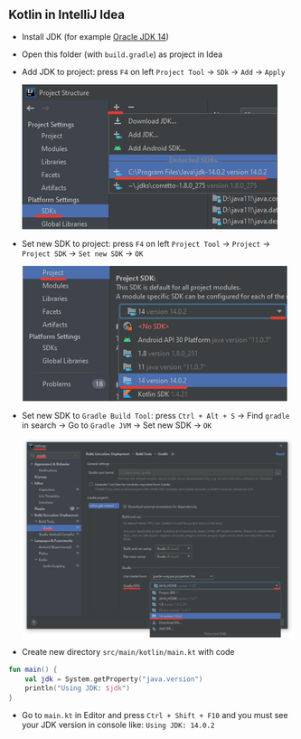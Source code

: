 Kotlin in IntelliJ Idea
---

- Install JDK (for example [Oracle JDK 14](https://download.oracle.com/otn/java/jdk/14.0.2+12/205943a0976c4ed48cb16f1043c5c647/jdk-14.0.2_windows-x64_bin.exe))
- Open this folder (with `build.gradle`) as project in Idea
- Add JDK to project: press `F4` on left `Project Tool` -> `SDk` -> `Add` -> `Apply`
  
  ![SDk](sdk.png)
- Set new SDK to project: press `F4` on left `Project Tool` -> `Project` -> `Project SDK` -> `Set new SDK` -> `OK`
  
  ![Set SDK for Project](project.png)
- Set new SDK to `Gradle Build Tool`: press `Ctrl + Alt + S` -> Find `gradle` in search -> Go to `Gradle JVM` -> Set new SDK -> `OK`
  
  ![Set SDK for Gradle](gradle.png)

- Create new directory `src/main/kotlin/main.kt` with code
```kotlin
fun main() {
    val jdk = System.getProperty("java.version")
    println("Using JDK: $jdk")
}
```

- Go to `main.kt` in Editor and press `Ctrl + Shift + F10` and you must see your JDK version in console like: `Using JDK: 14.0.2`
